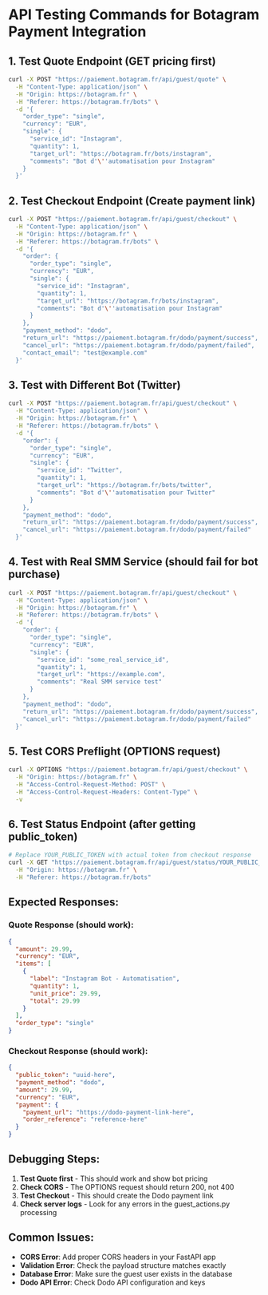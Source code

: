 # API Testing Commands for Botagram Payment Integration

## 1. Test Quote Endpoint (GET pricing first)
```bash
curl -X POST "https://paiement.botagram.fr/api/guest/quote" \
  -H "Content-Type: application/json" \
  -H "Origin: https://botagram.fr" \
  -H "Referer: https://botagram.fr/bots" \
  -d '{
    "order_type": "single",
    "currency": "EUR",
    "single": {
      "service_id": "Instagram",
      "quantity": 1,
      "target_url": "https://botagram.fr/bots/instagram",
      "comments": "Bot d'\''automatisation pour Instagram"
    }
  }'
```

## 2. Test Checkout Endpoint (Create payment link)
```bash
curl -X POST "https://paiement.botagram.fr/api/guest/checkout" \
  -H "Content-Type: application/json" \
  -H "Origin: https://botagram.fr" \
  -H "Referer: https://botagram.fr/bots" \
  -d '{
    "order": {
      "order_type": "single",
      "currency": "EUR",
      "single": {
        "service_id": "Instagram",
        "quantity": 1,
        "target_url": "https://botagram.fr/bots/instagram",
        "comments": "Bot d'\''automatisation pour Instagram"
      }
    },
    "payment_method": "dodo",
    "return_url": "https://paiement.botagram.fr/dodo/payment/success",
    "cancel_url": "https://paiement.botagram.fr/dodo/payment/failed",
    "contact_email": "test@example.com"
  }'
```

## 3. Test with Different Bot (Twitter)
```bash
curl -X POST "https://paiement.botagram.fr/api/guest/checkout" \
  -H "Content-Type: application/json" \
  -H "Origin: https://botagram.fr" \
  -H "Referer: https://botagram.fr/bots" \
  -d '{
    "order": {
      "order_type": "single",
      "currency": "EUR",
      "single": {
        "service_id": "Twitter",
        "quantity": 1,
        "target_url": "https://botagram.fr/bots/twitter",
        "comments": "Bot d'\''automatisation pour Twitter"
      }
    },
    "payment_method": "dodo",
    "return_url": "https://paiement.botagram.fr/dodo/payment/success",
    "cancel_url": "https://paiement.botagram.fr/dodo/payment/failed"
  }'
```

## 4. Test with Real SMM Service (should fail for bot purchase)
```bash
curl -X POST "https://paiement.botagram.fr/api/guest/checkout" \
  -H "Content-Type: application/json" \
  -H "Origin: https://botagram.fr" \
  -H "Referer: https://botagram.fr/bots" \
  -d '{
    "order": {
      "order_type": "single",
      "currency": "EUR",
      "single": {
        "service_id": "some_real_service_id",
        "quantity": 1,
        "target_url": "https://example.com",
        "comments": "Real SMM service test"
      }
    },
    "payment_method": "dodo",
    "return_url": "https://paiement.botagram.fr/dodo/payment/success",
    "cancel_url": "https://paiement.botagram.fr/dodo/payment/failed"
  }'
```

## 5. Test CORS Preflight (OPTIONS request)
```bash
curl -X OPTIONS "https://paiement.botagram.fr/api/guest/checkout" \
  -H "Origin: https://botagram.fr" \
  -H "Access-Control-Request-Method: POST" \
  -H "Access-Control-Request-Headers: Content-Type" \
  -v
```

## 6. Test Status Endpoint (after getting public_token)
```bash
# Replace YOUR_PUBLIC_TOKEN with actual token from checkout response
curl -X GET "https://paiement.botagram.fr/api/guest/status/YOUR_PUBLIC_TOKEN" \
  -H "Origin: https://botagram.fr" \
  -H "Referer: https://botagram.fr/bots"
```

## Expected Responses:

### Quote Response (should work):
```json
{
  "amount": 29.99,
  "currency": "EUR",
  "items": [
    {
      "label": "Instagram Bot - Automatisation",
      "quantity": 1,
      "unit_price": 29.99,
      "total": 29.99
    }
  ],
  "order_type": "single"
}
```

### Checkout Response (should work):
```json
{
  "public_token": "uuid-here",
  "payment_method": "dodo",
  "amount": 29.99,
  "currency": "EUR",
  "payment": {
    "payment_url": "https://dodo-payment-link-here",
    "order_reference": "reference-here"
  }
}
```

## Debugging Steps:

1. **Test Quote first** - This should work and show bot pricing
2. **Check CORS** - The OPTIONS request should return 200, not 400
3. **Test Checkout** - This should create the Dodo payment link
4. **Check server logs** - Look for any errors in the guest_actions.py processing

## Common Issues:

- **CORS Error**: Add proper CORS headers in your FastAPI app
- **Validation Error**: Check the payload structure matches exactly
- **Database Error**: Make sure the guest user exists in the database
- **Dodo API Error**: Check Dodo API configuration and keys
